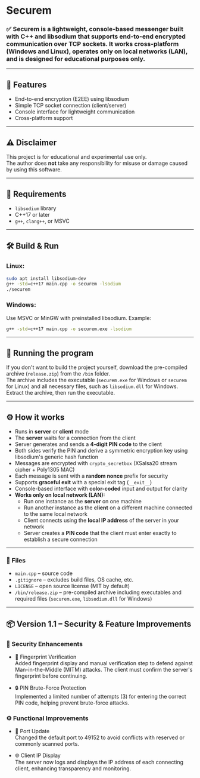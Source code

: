 # Securem

### ✅ Securem is a lightweight, console-based messenger built with C++ and libsodium that supports end-to-end encrypted communication over TCP sockets. It works cross-platform (Windows and Linux), operates only on local networks (LAN), and is designed for educational purposes only.

---

## 🚀 Features

- End-to-end encryption (E2EE) using libsodium  
- Simple TCP socket connection (client/server)  
- Console interface for lightweight communication  
- Cross-platform support  

---

## ⚠️ Disclaimer

This project is for educational and experimental use only.  
The author does **not** take any responsibility for misuse or damage caused by using this software.

---

## 🔧 Requirements

- `libsodium` library  
- C++17 or later  
- `g++`, `clang++`, or MSVC  

---

## 🛠️ Build & Run

### Linux:
```bash
sudo apt install libsodium-dev
g++ -std=c++17 main.cpp -o securem -lsodium
./securem
```

### Windows:

Use MSVC or MinGW with preinstalled libsodium. Example:

```bash
g++ -std=c++17 main.cpp -o securem.exe -lsodium
```

---

## 🏃 Running the program

If you don't want to build the project yourself, download the pre-compiled archive (`release.zip`) from the `/bin` folder.  
The archive includes the executable (`securem.exe` for Windows or `securem` for Linux) and all necessary files, such as `libsodium.dll` for Windows.  
Extract the archive, then run the executable.

---

## ⚙ How it works

- Runs in **server** or **client** mode  
- The **server** waits for a connection from the client  
- Server generates and sends a **4-digit PIN code** to the client  
- Both sides verify the PIN and derive a symmetric encryption key using libsodium's generic hash function  
- Messages are encrypted with `crypto_secretbox` (XSalsa20 stream cipher + Poly1305 MAC)  
- Each message is sent with a **random nonce** prefix for security  
- Supports **graceful exit** with a special exit tag (`__exit__`)  
- Console-based interface with **color-coded** input and output for clarity  
- **Works only on local network (LAN):**  
  - Run one instance as the **server** on one machine  
  - Run another instance as the **client** on a different machine connected to the same local network  
  - Client connects using the **local IP address** of the server in your network  
  - Server creates a **PIN code** that the client must enter exactly to establish a secure connection  

---

### 📁 Files

- `main.cpp` – source code  
- `.gitignore` – excludes build files, OS cache, etc.  
- `LICENSE` – open source license (MIT by default)  
- `/bin/release.zip` – pre-compiled archive including executables and required files (`securem.exe`, `libsodium.dll` for Windows)

---

## 📦 Version 1.1 – Security & Feature Improvements

### 🔐 Security Enhancements
- 🔑 Fingerprint Verification  
  Added fingerprint display and manual verification step to defend against Man-in-the-Middle (MITM) attacks. The client must confirm the server's fingerprint before continuing.
  
- 🔒 PIN Brute-Force Protection  
  Implemented a limited number of attempts (3) for entering the correct PIN code, helping prevent brute-force attacks.

### ⚙️ Functional Improvements
- 📡 Port Update  
  Changed the default port to 49152 to avoid conflicts with reserved or commonly scanned ports.

- 🌐 Client IP Display  
  The server now logs and displays the IP address of each connecting client, enhancing transparency and monitoring.
